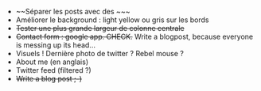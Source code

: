 * ~~Séparer les posts avec des ~~~
* Améliorer le background : light yellow ou gris sur les bords
* ~~Tester une plus grande largeur de colonne centrale~~
* ~~Contact form : google app. CHECK.~~ Write a blogpost, because everyone is messing up its head...
* Visuels ! Dernière photo de twitter ? Rebel mouse ?
* About me (en anglais)
* Twitter feed (filtered ?)
* ~~Write a blog post ;-)~~
